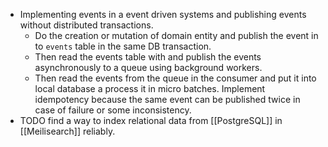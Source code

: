 - Implementing events in a event driven systems and publishing events without distributed transactions.
	- Do the creation or mutation of domain entity and publish the event in to `events` table in the same DB transaction.
	- Then read the events table with and publish the events asynchronously to a queue using background workers.
	- Then read the events from the queue in the consumer and put it into local database a process it in micro batches. Implement idempotency because the same event can be published twice in case of failure or some inconsistency.
- TODO find a way to index relational data from [[PostgreSQL]] in [[Meilisearch]] reliably.